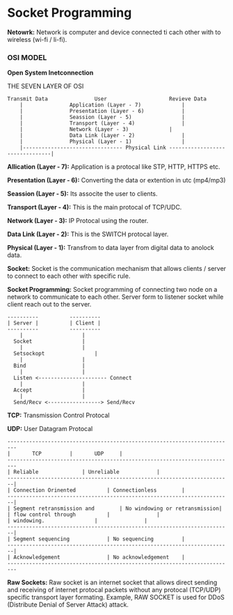 # Socket Programming

**Netowrk:** Network is computer and device connected ti cach other with to wireless (wi-fi / li-fi).


### OSI MODEL
**Open System Inetconnection**

THE SEVEN LAYER OF OSI

```
Transmit Data				User					Revieve Data
	|				Application (Layer - 7)				|
	|				Presentation (Layer - 6)			|
	|				Seassion (Layer - 5)				|
	|				Transport (Layer - 4)				|
	|				Network (Layer - 3)				|
	|				Data Link (Layer - 2)				|
	|				Physical (Layer - 1)				|
	|-------------------------------- Physical Link --------------------------------|
```

**Allication (Layer - 7):** Application is a protocal like STP, HTTP, HTTPS etc.

**Presentation (Layer - 6):** Converting the data or extention in utc (mp4/mp3)

**Seassion (Layer - 5):** Its associte the user to clients.

**Transport (Layer - 4):** This is the main protocal of TCP/UDC.

**Network (Layer - 3):** IP Protocal using the router.

**Data Link (Layer - 2):** This is the SWITCH protocal layer.

**Physical (Layer - 1):** Transfrom to data layer from digital data to anolock data.


**Socket:** Socket is the communication mechanism that allows clients / server to connect to each other with specific rule.

**Socket Programming:** Socket programming of connecting two node on a network to communicate to each other. Server form to listener socket while client reach out to the server.

```
----------			----------
| Server |			| Client |
----------			----------
    |				    |
  Socket			    |
    |				    |
  Setsockopt			    |
    |				    |
  Bind				    |
    |				    |
  Listen <---------------------- Connect
    |				    |
  Accept			    |
    |				    |
  Send/Recv <-----------------> Send/Recv
``` 

**TCP:** Transmission Control Protocal

**UDP:** User Datagram Protocal

```
-------------------------------------------------------------------------
|		TCP			|		UDP		|
-------------------------------------------------------------------------
| Reliable				| Unreliable			|
------------------------------------------------------------------------|
| Connection Orinented			| Connectionless		|
------------------------------------------------------------------------|
| Segment retransmission and		| No windowing or retransmission|
| flow control through			|				|
| windowing. 				|				|
------------------------------------------------------------------------|
| Segment sequencing			| No sequencing			|
------------------------------------------------------------------------|
| Acknowledgement				| No acknowledgement	|
-------------------------------------------------------------------------
```

**Raw Sockets:** Raw socket is an internet socket that allows direct sending and receiving of internet protocal packets without any protocal (TCP/UDP) specific transport layer formating. Example, RAW SOCKET is used for DDoS (Distribute Denial of Server Attack) attack.
